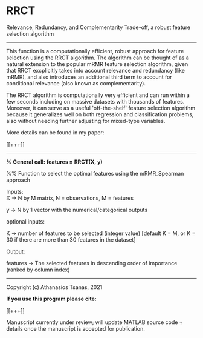 # RRCT
Relevance, Redundancy, and Complementarity Trade-off, a robust feature selection algorithm

****************************************
This function is a computationally efficient, robust approach for feature selection using the RRCT algorithm. The algorithm can be thought of as a natural extension to the popular mRMR feature selection algorithm, given that RRCT excplicitly takes into account relevance and redundancy (like mRMR), and also introduces an additional third term to account for conditional relevance (also known as complementarity).

The RRCT algorithm is computationally very efficient and can run within a few seconds including on massive datasets with thousands of features. Moreover, it can serve as a useful 'off-the-shelf' feature selection algorithm because it generalizes well on both regression and classification problems, also without needing further adjusting for mixed-type variables.

More details can be found in my paper: 

[[+++]] 
****************************************

**% General call: features = RRCT(X, y)**

%% Function to select the optimal features using the mRMR_Spearman approach

Inputs:  
X        -> N by M matrix, N = observations, M = features

y        -> N by 1 vector with the numerical/categorical outputs

optional inputs:  

K        -> number of features to be selected (integer value)    [default K = M, or K = 30 if there are more than 30 features in the dataset]


Output:  
 
features -> The selected features in descending order of importance (ranked by column index)

****************************************

Copyright (c) Athanasios Tsanas, 2021

**If you use this program please cite:**

[[+++]] 

Manuscript currently under review; will update MATLAB source code + details once the manuscript is accepted for publication.
